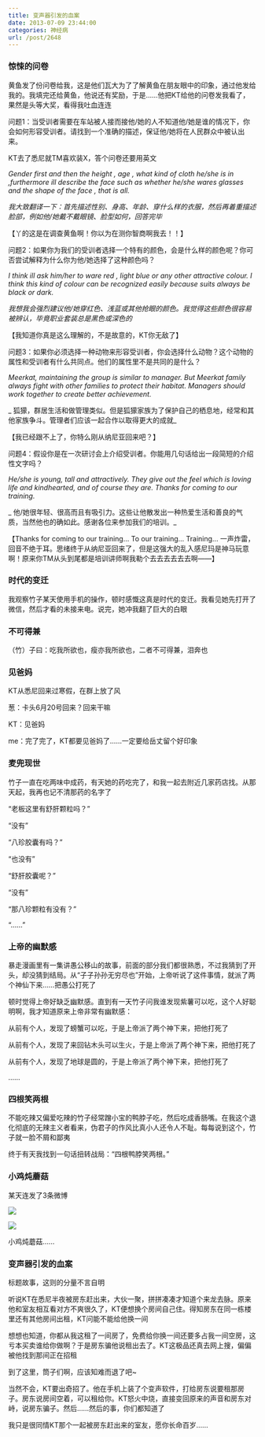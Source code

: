 ```yaml
---
title: 变声器引发的血案
date: 2013-07-09 23:44:00
categories: 神经病
url: /post/2648
---
```


### 惊悚的问卷

黄鱼发了份问卷给我，这是他们瓦大为了了解黄鱼在朋友眼中的印象，通过他发给我的。我填完还给黄鱼，他说还有奖励，于是……他把KT给他的问卷发我看了，果然是头等大奖，看得我吐血连连

问题1：当受训者需要在车站被人接而接他/她的人不知道他/她是谁的情况下，你会如何形容受训者。请找到一个准确的描述，保证他/她将在人民群众中被认出来。

KT去了悉尼就TM喜欢装X，答个问卷还要用英文

_Gender first and then the height , age , what kind of cloth he/she is in ,furthermore ill describe the face such as whether he/she wares glasses and the shape of the face , that is all._

_我大致翻译一下：首先描述性别、身高、年龄、穿什么样的衣服，然后再着重描述脸部，例如他/她戴不戴眼镜、脸型如何，回答完毕_

【丫的这是在调查黄鱼啊！你以为在测你智商啊我去！！】

问题2：如果你为我们的受训者选择一个特有的颜色，会是什么样的颜色呢？你可否尝试解释为什么你为他/她选择了这种颜色吗？

_I think ill ask him/her to ware red , light blue or any other attractive colour. I think this kind of colour can be recognized easily because suits always be black or dark._

_我想我会强烈建议他/她穿红色、浅蓝或其他抢眼的颜色。我觉得这些颜色很容易被辨认，毕竟职业套装总是黑色或深色的_

【我知道你真是这么理解的，不是故意的，KT你无敌了】

问题3：如果你必须选择一种动物来形容受训者，你会选择什么动物？这个动物的属性和受训者有什么共同点。他们的属性里不是共同的是什么？

_Meerkat, maintaining the group is similar to manager. But Meerkat family always fight with other families to protect their habitat. Managers should work together to create better achievement._

_ 狐獴，群居生活和做管理类似。但是狐獴家族为了保护自己的栖息地，经常和其他家族争斗。管理者们应该一起合作以取得更大的成就_

【我已经跟不上了，你特么刚从纳尼亚回来吧？】

问题4：假设你是在一次研讨会上介绍受训者。你能用几句话给出一段简短的介绍性文字吗？

_He/she is young, tall and attractively. They give out the feel which is loving life and kindhearted, and of course they are. Thanks for coming to our training._

_ 他/她很年轻、很高而且有吸引力。这些让他散发出一种热爱生活和善良的气质，当然他也的确如此。感谢各位来参加我们的培训。_

【Thanks for coming to our training... To our training... Training... 一声炸雷，回音不绝于耳。思绪终于从纳尼亚回来了，但是这强大的乱入感尼玛是神马玩意啊！原来你TM从头到尾都是培训讲师啊我勒个去去去去去去啊——】

### 时代的变迁

我观察竹子某天使用手机的操作，顿时感慨这真是时代的变迁。我看见她先打开了微信，然后才看的未接来电。说完，她冲我翻了巨大的白眼

### 不可得兼

（竹）子曰：吃我所欲也，瘦亦我所欲也，二者不可得兼，泪奔也

### 见爸妈

KT从悉尼回来过寒假，在群上放了风

葱：卡头6月20号回来？回来干嘛

KT：见爸妈

me：完了完了，KT都要见爸妈了……一定要给岳丈留个好印象

### 麦兜现世

竹子一直在吃两味中成药，有天她的药吃完了，和我一起去附近几家药店找。从那天起，我再也记不清那药的名字了

“老板这里有舒肝颗粒吗？”

“没有”

“八珍胶囊有吗？”

“也没有”

“舒肝胶囊呢？”

“没有”

“那八珍颗粒有没有？”

“……”

### 上帝的幽默感

暴走漫画里有一集讲愚公移山的故事，前面的部分我们都很熟悉，不过我猜到了开头，却没猜到结局。从“子子孙孙无穷尽也”开始，上帝听说了这件事情，就派了两个神仙下来……把愚公打死了

顿时觉得上帝好缺乏幽默感。直到有一天竹子问我谁发现紫薯可以吃，这个人好聪明啊，我才知道原来上帝非常有幽默感：

从前有个人，发现了螃蟹可以吃，于是上帝派了两个神下来，把他打死了

从前有个人，发现了来回钻木头可以生火，于是上帝派了两个神下来，把他打死了

从前有个人，发现了地球是圆的，于是上帝派了两个神下来，把他打死了

……

### 四根笑两根

不能吃辣又偏爱吃辣的竹子经常蹭小宝的鸭脖子吃，然后吃成香肠嘴。在我这个退化彻底的无辣主义者看来，伪君子的作风比真小人还令人不耻。每每说到这个，竹子就一脸不屑和鄙夷

终于有天我找到一句话扭转战局：“四根鸭脖笑两根。”

### 小鸡炖蘑菇

某天连发了3条微博

![](https://storageapi.fleek.co/0a3a8890-e65e-47ce-93d7-0442b9209d38-bucket/blog/posts/2013-07/07-09/68.jpg)

![](https://storageapi.fleek.co/0a3a8890-e65e-47ce-93d7-0442b9209d38-bucket/blog/posts/2013-07/07-09/69.jpg)

小鸡炖蘑菇……

### 变声器引发的血案

标题故事，这则的分量不言自明

听说KT在悉尼半夜被房东赶出来，大伙一聚，拼拼凑凑才知道个来龙去脉。原来他和室友相互看对方不爽很久了，KT便想换个房间自己住。得知房东在同一栋楼里还有其他房间出租，KT问能不能给他换一间

想想也知道，你都从我这租了一间房了，免费给你换一间还要多占我一间空房，这亏本买卖谁给你做啊？于是房东骗他说租出去了。KT这极品还真去网上搜，偏偏被他找到那间正在招租

到了这里，筒子们啊，应该知难而退了吧~

当然不会，KT要出奇招了。他在手机上装了个变声软件，打给房东说要租那房子。房东说房间空着，可以租给你。KT怒火中烧，直接变回原来的声音和房东对峙，说房东骗子。然后……然后的事，你们都知道了

我只是很同情KT那个一起被房东赶出来的室友，愿你长命百岁……